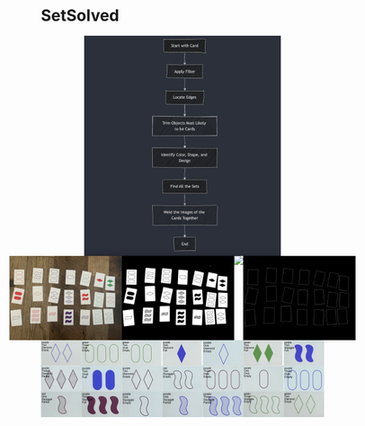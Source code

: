 # SetSolved
<div style="display: flex; justify-content: center;">
    <img src="demos/flowchart.png" width="350">
</div>

<div style="display: flex; justify-content: center;">
    <img src="demos/image1.png" width="200">
    <img src="demos/white_regions_blurred.png" width="200">
    <img src="demos/edges_filtered.png" width="200">
    <img src="demos/just_edges.png" width="200">
</div>

<div style="display: flex; justify-content: center;">
    <img src="demos/combined_image.png" width="1000">
</div>

